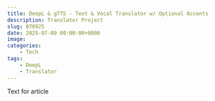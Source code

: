 ```yaml
---
title: DeepL & gTTS - Text & Vocal Translator w/ Optional Accents
description: Translator Project
slug: 070925
date: 2025-07-09 00:00:00+0000
image:
categories:
    - Tech
tags:
    - DeepL
    - Translator
---
```


Text for article